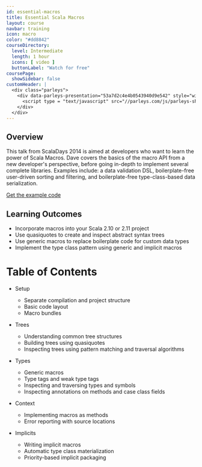 ```yaml
---
id: essential-macros
title: Essential Scala Macros
layout: course
navbar: training
icon: macro
color: "#dd8842"
courseDirectory:
  level: Intermediate
  length: 1 hour
  icons: [ video ]
  buttonLabel: "Watch for free"
coursePage:
  showSidebar: false
customHeader: |
  <div class="parleys">
    <div data-parleys-presentation="53a7d2c4e4b0543940d9e542" style="width:100%; height:400px">
      <script type = "text/javascript" src="//parleys.com/js/parleys-share.js"></script>
    </div>
  </div>
---
```



## Overview

This talk from ScalaDays 2014 is aimed at developers who want to learn the power of Scala Macros. Dave covers the basics of the macro API from a new developer's perspective, before going in-depth to implement several complete libraries. Examples include: a data validation DSL, boilerplate-free user-driven sorting and filtering, and boilerplate-free type-class-based data serialization.

<p class="text-center">
  <a class="btn btn-primary" href="https://github.com/underscoreio/essential-macros">
    Get the example code
  </a>
</p>

## Learning Outcomes

- Incorporate macros into your Scala 2.10 or 2.11 project
- Use quasiquotes to create and inspect abstract syntax trees
- Use generic macros to replace boilerplate code for custom data types
- Implement the type class pattern using generic and implicit macros

# Table of Contents

- Setup
  - Separate compilation and project structure
  - Basic code layout
  - Macro bundles

- Trees
  - Understanding common tree structures
  - Building trees using quasiquotes
  - Inspecting trees using pattern matching and traversal algorithms

- Types
  - Generic macros
  - Type tags and weak type tags
  - Inspecting and traversing types and symbols
  - Inspecting annotations on methods and case class fields

- Context
  - Implementing macros as methods
  - Error reporting with source locations

- Implicits
  - Writing implicit macros
  - Automatic type class materialization
  - Priority-based implicit packaging
